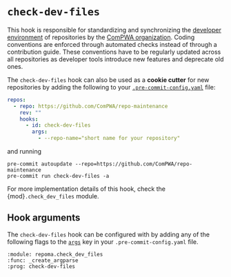 # `check-dev-files`

This hook is responsible for standardizing and synchronizing the [developer environment](https://compwa-org.rtfd.io/develop.html) of repositories by the [ComPWA organization](https://github.com/ComPWA). Coding conventions are enforced through automated checks instead of through a contribution guide. These conventions have to be regularly updated across all repositories as developer tools introduce new features and deprecate old ones.

The `check-dev-files` hook can also be used as a **cookie cutter** for new repositories by adding the following to your [`.pre-commit-config.yaml`](https://pre-commit.com/index.html#adding-pre-commit-plugins-to-your-project) file:

```yaml
repos:
  - repo: https://github.com/ComPWA/repo-maintenance
    rev: ""
    hooks:
      - id: check-dev-files
        args:
          - --repo-name="short name for your repository"
```

and running

```shell
pre-commit autoupdate --repo=https://github.com/ComPWA/repo-maintenance
pre-commit run check-dev-files -a
```

For more implementation details of this hook, check the {mod}`.check_dev_files` module.

## Hook arguments

The `check-dev-files` hook can be configured with by adding any of the following flags to the [`args`](https://pre-commit.com/#config-args) key in your `.pre-commit-config.yaml` file.

```{argparse}
:module: repoma.check_dev_files
:func: _create_argparse
:prog: check-dev-files
```
